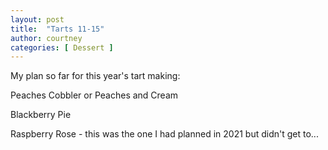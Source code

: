 ```yaml
---
layout: post
title:  "Tarts 11-15"
author: courtney
categories: [ Dessert ]
---
```

My plan so far for this year's tart making:

Peaches Cobbler or Peaches and Cream

Blackberry Pie

Raspberry Rose - this was the one I had planned in 2021 but didn't get to...



